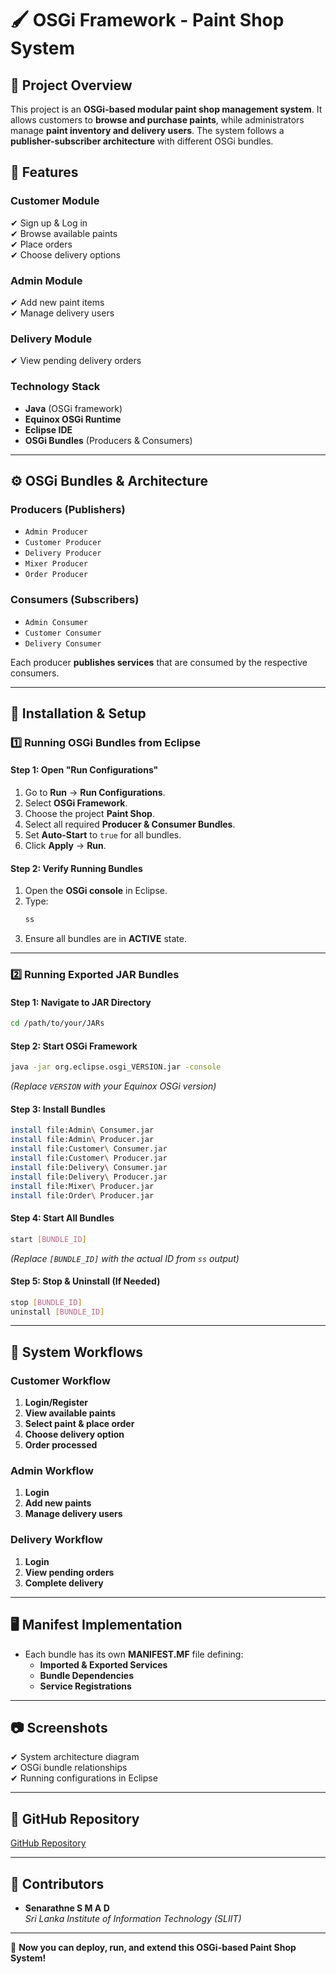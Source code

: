 # 🖌️ OSGi Framework - Paint Shop System

## 📌 Project Overview
This project is an **OSGi-based modular paint shop management system**. It allows customers to **browse and purchase paints**, while administrators manage **paint inventory and delivery users**. The system follows a **publisher-subscriber architecture** with different OSGi bundles.

## 🔧 Features
### **Customer Module**
✔ Sign up & Log in  
✔ Browse available paints  
✔ Place orders  
✔ Choose delivery options  

### **Admin Module**
✔ Add new paint items  
✔ Manage delivery users  

### **Delivery Module**
✔ View pending delivery orders  

### **Technology Stack**
- **Java** (OSGi framework)
- **Equinox OSGi Runtime**
- **Eclipse IDE**
- **OSGi Bundles** (Producers & Consumers)

---

## ⚙️ **OSGi Bundles & Architecture**
### **Producers (Publishers)**
- `Admin Producer`
- `Customer Producer`
- `Delivery Producer`
- `Mixer Producer`
- `Order Producer`

### **Consumers (Subscribers)**
- `Admin Consumer`
- `Customer Consumer`
- `Delivery Consumer`

Each producer **publishes services** that are consumed by the respective consumers.

---

## 🚀 **Installation & Setup**
### **1️⃣ Running OSGi Bundles from Eclipse**
#### **Step 1: Open "Run Configurations"**
1. Go to **Run** → **Run Configurations**.
2. Select **OSGi Framework**.
3. Choose the project **Paint Shop**.
4. Select all required **Producer & Consumer Bundles**.
5. Set **Auto-Start** to `true` for all bundles.
6. Click **Apply** → **Run**.

#### **Step 2: Verify Running Bundles**
1. Open the **OSGi console** in Eclipse.
2. Type:
   ```sh
   ss
   ```
3. Ensure all bundles are in **ACTIVE** state.

---

### **2️⃣ Running Exported JAR Bundles**
#### **Step 1: Navigate to JAR Directory**
```sh
cd /path/to/your/JARs
```

#### **Step 2: Start OSGi Framework**
```sh
java -jar org.eclipse.osgi_VERSION.jar -console
```
_(Replace `VERSION` with your Equinox OSGi version)_

#### **Step 3: Install Bundles**
```sh
install file:Admin\ Consumer.jar
install file:Admin\ Producer.jar
install file:Customer\ Consumer.jar
install file:Customer\ Producer.jar
install file:Delivery\ Consumer.jar
install file:Delivery\ Producer.jar
install file:Mixer\ Producer.jar
install file:Order\ Producer.jar
```

#### **Step 4: Start All Bundles**
```sh
start [BUNDLE_ID]
```
_(Replace `[BUNDLE_ID]` with the actual ID from `ss` output)_

#### **Step 5: Stop & Uninstall (If Needed)**
```sh
stop [BUNDLE_ID]
uninstall [BUNDLE_ID]
```

---

## 📖 **System Workflows**
### **Customer Workflow**
1. **Login/Register**
2. **View available paints**
3. **Select paint & place order**
4. **Choose delivery option**
5. **Order processed**

### **Admin Workflow**
1. **Login**
2. **Add new paints**
3. **Manage delivery users**

### **Delivery Workflow**
1. **Login**
2. **View pending orders**
3. **Complete delivery**

---

## 🖥️ **Manifest Implementation**
- Each bundle has its own **MANIFEST.MF** file defining:
  - **Imported & Exported Services**
  - **Bundle Dependencies**
  - **Service Registrations**

---

## 📷 **Screenshots**
✔ System architecture diagram  
✔ OSGi bundle relationships  
✔ Running configurations in Eclipse  

---

## 🔗 **GitHub Repository**
[GitHub Repository](https://github.com/amila1998/OSGI_FrameWork-Paint-Shop)

---

## 📌 **Contributors**
- **Senarathne S M A D**  
  _Sri Lanka Institute of Information Technology (SLIIT)_

---
🚀 **Now you can deploy, run, and extend this OSGi-based Paint Shop System!**  

